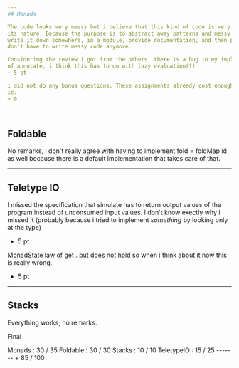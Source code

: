 ```yaml
---
## Monads

The code looks very messy but i believe that this kind of code is very messy by
its nature. Because the purpose is to abstract away patterns and messy code, you
write it down somewhere, in a module, provide documentation, and then people
don't have to write messy code anymore.

Considering the review i got from the others, there is a bug in my implementaion
of annotate, i think this has to do with lazy evaluation(?)
- 5 pt

i did not do any bonus questions. These assignments already cost enough time as
is.
+ 0

---
```

## Foldable
No remarks, i don't really agree with having to implement fold = foldMap id as
well because there is a default implementation that takes care of that.

---
## Teletype IO

I missed the specification that simulate has to return output values of the
program instead of unconsumed input values. I don't know exectly why i missed it
(probably because i tried to implement _something_ by looking only at the type)
- 5 pt

MonadState law of get . put does not hold so when i think about it now this is
really wrong.
- 5 pt

---
## Stacks
Everything works, no remarks.

Final

Monads     : 30 / 35
Foldable   : 30 / 30
Stacks     : 10 / 10
TeletypeIO : 15 / 25
             ------- +
             85 / 100

